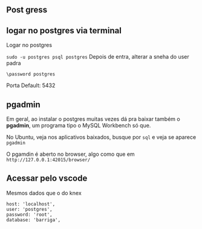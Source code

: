 ## Post gress

## logar no postgres via terminal

Logar no postgres

`sudo -u postgres psql postgres`
Depois de entra, alterar a sneha do user padra

`\password postgres`

Porta Default: 5432

## pgadmin

Em geral, ao instalar o postgres muitas vezes dá pra baixar também o **pgadmin**, um programa tipo o MySQL Workbench só que.

No Ubuntu, veja nos aplicativos baixados, busque por `sql` e veja se aparece `pgadmin`

O pgamdin é aberto no browser, algo como que em `http://127.0.0.1:42015/browser/`


## Acessar pelo vscode

Mesmos dados que o do knex


````
host: 'localhost',
user: 'postgres',
password: 'root',
database: 'barriga',
````